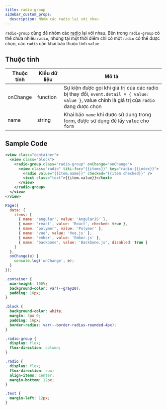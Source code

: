 ```yaml
---
title: radio-group
sidebar_custom_props:
  description: Nhóm các radio lại với nhau
---
```


`radio-group` dùng để nhóm các [radio](radio) lại với nhau. Bên trong `radio-group` có thể chứa nhiều `radio`, nhưng tại một thời điểm chỉ có một `radio` có thể được chọn, các `radio` cần khai báo thuộc tính `value`

<!-- ## Quét mã để trải nghiệm

import { QRCode } from '@site/src/components/QRCode';

<QRCode page="pages/component/advance/form/radio-button/index" />

## Demo

import { Simulator } from '@site/src/components/Simulator';

<Simulator page="pages/component/advance/form/radio-button/index" /> -->

## Thuộc tính

| Thuộc tính | Kiểu dữ liệu | Mô tả                                                                                                                                        |
| ---------- | ------------ | -------------------------------------------------------------------------------------------------------------------------------------------- |
| onChange   | function     | Sự kiện được gọi khi giá trị của các radio bị thay đổi, `event.detail = { value: value }`, value chính là giá trị của `radio` đang được chọn |
| name       | string       | Khai báo `name` khi được sử dụng trong [form](form), được sử dụng để lấy `value` cho `form`                                                  |

## Sample Code

```xml title=index.txml
<view class="container">
  <view class="block">
    <radio-group class="radio-group" onChange="onChange">
      <view class="radio" tiki:for="{{items}}" key="radio-{{index}}">
        <radio value="{{item.name}}" checked="{{item.checked}}" />
        <text class="text">{{item.value}}</text>
      </view>
    </radio-group>
  </view>
</view>
```

```js title=index.js
Page({
  data: {
    items: [
      { name: 'angular', value: 'AngularJS' },
      { name: 'react', value: 'React', checked: true },
      { name: 'polymer', value: 'Polymer' },
      { name: 'vue', value: 'Vue.js' },
      { name: 'ember', value: 'Ember.js' },
      { name: 'backbone', value: 'Backbone.js', disabled: true }
    ]
  },
  onChange(e) {
    console.log('onChange', e);
  }
});
```

```css title=index.tcss
.container {
  min-height: 100%;
  background-color: var(--gray20);
  padding: 16px;
}

.block {
  background-color: white;
  margin: 8px 0;
  padding: 16px;
  border-radius: var(--border-radius-rounded-4px);
}

.radio-group {
  display: flex;
  flex-direction: column;
}

.radio {
  display: flex;
  flex-direction: row;
  align-items: center;
  margin-bottom: 12px;
}

.text {
  margin-left: 12px;
}
```
